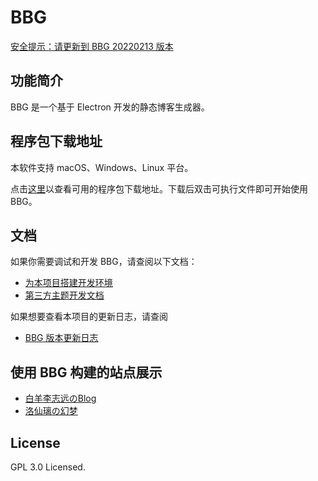 BBG
===

[安全提示：请更新到 BBG 20220213 版本](./Security_20220213.zhcn.md)

## 功能简介

BBG 是一个基于 Electron 开发的静态博客生成器。

## 程序包下载地址

本软件支持 macOS、Windows、Linux 平台。

点击[这里](./Docs/Download.zhcn.md)以查看可用的程序包下载地址。下载后双击可执行文件即可开始使用 BBG。

## 文档

如果你需要调试和开发 BBG，请查阅以下文档：

* [为本项目搭建开发环境](./Docs/Developer_Guide.zhcn.md)
* [第三方主题开发文档](./Docs/Theme_Developing.zhcn.md)

如果想要查看本项目的更新日志，请查阅

* [BBG 版本更新日志](./CHANGELOG.zhcn.md)

## 使用 BBG 构建的站点展示

* [白羊李志远のBlog](https://baiyang-lzy.gitee.io/blog/)
* [洛仙璃の幻梦](https://mzwing.eu.org/)

## License

GPL 3.0 Licensed.
